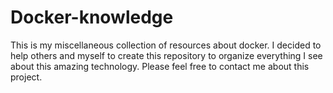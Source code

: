 # Docker-knowledge

This is my miscellaneous collection of resources about docker. I decided to help others and myself to create this repository to organize everything I see about this amazing technology. Please feel free to contact me about this project.

